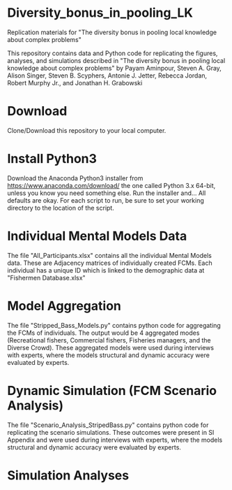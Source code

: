 # Diversity_bonus_in_pooling_LK
Replication materials for "The diversity bonus in pooling local knowledge about complex problems"

This repository contains data and Python code for replicating the figures, analyses, and simulations described in "The diversity bonus in pooling local knowledge about complex problems" by Payam Aminpour, Steven A. Gray, Alison Singer, Steven B. Scyphers, Antonie J. Jetter, Rebecca Jordan, Robert Murphy Jr., and Jonathan H. Grabowski


# Download
Clone/Download this repository to your local computer.

# Install Python3
Download the Anaconda Python3 installer from https://www.anaconda.com/download/ the one called Python 3.x 64-bit, unless you know you need something else. Run the installer and... All defaults are okay. For each script to run, be sure to set your working directory to the location of the script.


# Individual Mental Models Data
The file "All_Participants.xlsx" contains all the individual Mental Models data. These are Adjacency matrices of individually created FCMs. Each individual has a unique ID which is linked to the demographic data at "Fishermen Database.xlsx" 

# Model Aggregation
The file "Stripped_Bass_Models.py" contains python code for aggregating the FCMs of individuals. The output would be 4 aggregated modes (Recreational fishers, Commercial fishers, Fisheries managers, and the Diverse Crowd). These aggregated models were used during interviews with experts, where the models structural and dynamic accuracy were evaluated by experts. 

# Dynamic Simulation (FCM Scenario Analysis)
The file "Scenario_Analysis_StripedBass.py" contains python code for replicating the scenario simulations. These outcomes were present in SI Appendix and were used during interviews with experts, where the models structural and dynamic accuracy were evaluated by experts.

# Simulation Analyses

